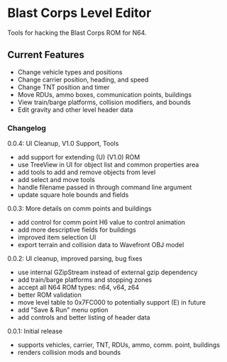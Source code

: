 # Blast Corps Level Editor
Tools for hacking the Blast Corps ROM for N64.

## Current Features
* Change vehicle types and positions
* Change carrier position, heading, and speed
* Change TNT position and timer
* Move RDUs, ammo boxes, communication points, buildings
* View train/barge platforms, collision modifiers, and bounds
* Edit gravity and other level header data

### Changelog ###
0.0.4: UI Cleanup, V1.0 Support, Tools
* add support for extending (U) (V1.0) ROM
* use TreeView in UI for object list and common properties area
* add tools to add and remove objects from level
* add select and move tools
* handle filename passed in through command line argument
* update square hole bounds and fields

0.0.3: More details on comm points and buildings
* add control for comm point H6 value to control animation
* add more descriptive fields for buildings
* improved item selection UI
* export terrain and collision data to Wavefront OBJ model

0.0.2: UI cleanup, improved parsing, bug fixes

* use internal GZipStream instead of external gzip dependency
* add train/barge platforms and stopping zones
* accept all N64 ROM types: n64, v64, z64
* better ROM validation
* move level table to 0x7FC000 to potentially support (E) in future
* add "Save & Run" menu option
* add controls and better listing of header data

0.0.1: Initial release

* supports vehicles, carrier, TNT, RDUs, ammo, comm. point, buildings
* renders collision mods and bounds